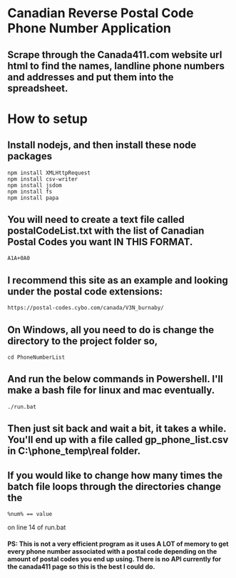 # Canadian Reverse Postal Code Phone Number Application

## Scrape through the Canada411.com website url html to find the names, landline phone numbers and addresses and put them into the spreadsheet.

# How to setup

## Install nodejs, and then install these node packages
    npm install XMLHttpRequest
    npm install csv-writer
    npm install jsdom
    npm install fs
    npm install papa

## You will need to create a text file called postalCodeList.txt with the list of Canadian Postal Codes you want IN THIS FORMAT. 
    A1A+0A0
    
## I recommend this site as an example and looking under the postal code extensions: 
    https://postal-codes.cybo.com/canada/V3N_burnaby/
    

## On Windows, all you need to do is change the directory to the project folder so,
    cd PhoneNumberList
    
## And run the below commands in Powershell. I'll make a bash file for linux and mac eventually.
    ./run.bat
    
## Then just sit back and wait a bit, it takes a while. You'll end up with a file called gp_phone_list.csv in C:\phone_temp\real folder.

## If you would like to change how many times the batch file loops through the directories change the 
    %num% == value 
on line 14 of run.bat

#### PS: This is not a very efficient program as it uses A LOT of memory to get every phone number associated with a postal code depending on the amount of postal codes you end up using. There is no API currently for the canada411 page so this is the best I could do.


